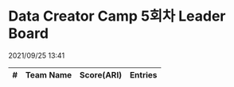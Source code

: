 # Data Creator Camp 5회차 Leader Board
2021/09/25 13:41

|#|Team Name|Score(ARI)|Entries|  
|:---:|:---:|:---:|:---:|  
